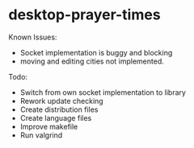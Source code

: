 # desktop-prayer-times

Known Issues:
- Socket implementation is buggy and blocking
- moving and editing cities not implemented.


Todo:
- Switch from own socket implementation to library
- Rework update checking
- Create distribution files
- Create language files
- Improve makefile
- Run valgrind
